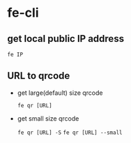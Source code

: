 # fe-cli

## get local public IP address
`fe IP`

## URL to qrcode
* get large(default) size qrcode 

  `fe qr [URL]`

* get small size qrcode
  
  `fe qr [URL] -S` `fe qr [URL] --small` 